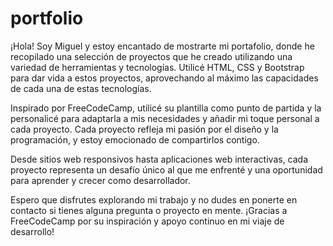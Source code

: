 # portfolio

¡Hola! Soy Miguel y estoy encantado de mostrarte mi portafolio, donde he recopilado una selección de proyectos que he creado utilizando una variedad de herramientas y tecnologías. Utilicé HTML, CSS y Bootstrap para dar vida a estos proyectos, aprovechando al máximo las capacidades de cada una de estas tecnologías.

Inspirado por FreeCodeCamp, utilicé su plantilla como punto de partida y la personalicé para adaptarla a mis necesidades y añadir mi toque personal a cada proyecto. Cada proyecto refleja mi pasión por el diseño y la programación, y estoy emocionado de compartirlos contigo.

Desde sitios web responsivos hasta aplicaciones web interactivas, cada proyecto representa un desafío único al que me enfrenté y una oportunidad para aprender y crecer como desarrollador.

Espero que disfrutes explorando mi trabajo y no dudes en ponerte en contacto si tienes alguna pregunta o proyecto en mente. ¡Gracias a FreeCodeCamp por su inspiración y apoyo continuo en mi viaje de desarrollo!